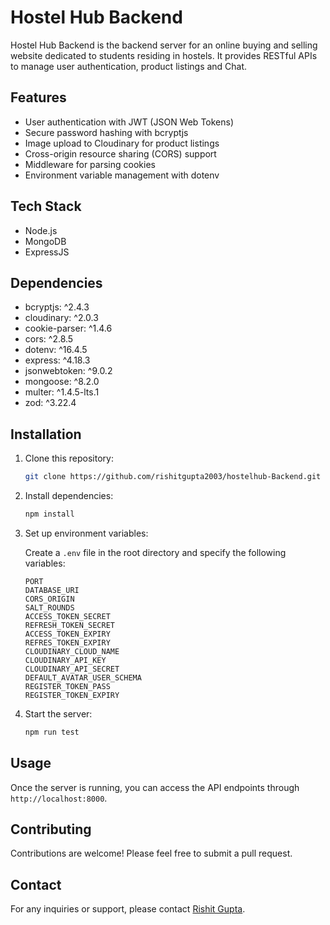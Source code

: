 # Hostel Hub Backend

Hostel Hub Backend is the backend server for an online buying and selling website dedicated to students residing in hostels. It provides RESTful APIs to manage user authentication, product listings and Chat.

## Features

- User authentication with JWT (JSON Web Tokens)
- Secure password hashing with bcryptjs
- Image upload to Cloudinary for product listings
- Cross-origin resource sharing (CORS) support
- Middleware for parsing cookies
- Environment variable management with dotenv

## Tech Stack

- Node.js
- MongoDB
- ExpressJS

## Dependencies

- bcryptjs: ^2.4.3
- cloudinary: ^2.0.3
- cookie-parser: ^1.4.6
- cors: ^2.8.5
- dotenv: ^16.4.5
- express: ^4.18.3
- jsonwebtoken: ^9.0.2
- mongoose: ^8.2.0
- multer: ^1.4.5-lts.1
- zod: ^3.22.4

## Installation

1. Clone this repository:

    ```bash
    git clone https://github.com/rishitgupta2003/hostelhub-Backend.git
    ```

2. Install dependencies:

    ```bash
    npm install
    ```

3. Set up environment variables:

    Create a `.env` file in the root directory and specify the following variables:

    ```plaintext
    PORT
    DATABASE_URI
    CORS_ORIGIN
    SALT_ROUNDS
    ACCESS_TOKEN_SECRET
    REFRESH_TOKEN_SECRET
    ACCESS_TOKEN_EXPIRY
    REFRES_TOKEN_EXPIRY
    CLOUDINARY_CLOUD_NAME
    CLOUDINARY_API_KEY
    CLOUDINARY_API_SECRET
    DEFAULT_AVATAR_USER_SCHEMA
    REGISTER_TOKEN_PASS
    REGISTER_TOKEN_EXPIRY
    ```

4. Start the server:

    ```bash
    npm run test
    ```

## Usage

Once the server is running, you can access the API endpoints through `http://localhost:8000`.

## Contributing

Contributions are welcome! Please feel free to submit a pull request.

## Contact

For any inquiries or support, please contact [Rishit Gupta](https://github.com/rishitgupta2003).